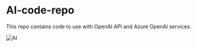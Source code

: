 # AI-code-repo

This repo contains code to use with OpenAI API and Azure OpenAI services.

![AI](https://github.com/yourusername/yourrepository/raw/main/images/example.png)
